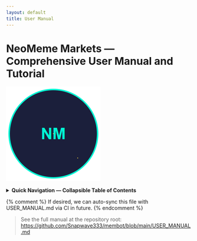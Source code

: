 ```yaml
---
layout: default
title: User Manual
---
```


# NeoMeme Markets — Comprehensive User Manual and Tutorial

![NeoMeme Markets Logo](https://raw.githubusercontent.com/Snapwave333/membot/main/assets/sprites/logo_main.png)

<details>
<summary><strong>Quick Navigation — Collapsible Table of Contents</strong></summary>

- [Chapter 1: Project Overview](#chapter-1-project-overview)
  - [1.1 Purpose and Vision](#11-purpose-and-vision)
  - [1.2 Key Features](#12-key-features)
    - [1.2.1 Security & Safety](#121-security--safety)
    - [1.2.2 Intelligent Trading](#122-intelligent-trading)
    - [1.2.3 User Interface](#123-user-interface)
    - [1.2.4 Data & Persistence](#124-data--persistence)
  - [1.3 Recent Changes](#13-recent-changes)

- [Chapter 2: Initial Setup and Installation](#chapter-2-initial-setup-and-installation)
  - [2.1 Prerequisites](#21-prerequisites)
  - [2.2 Create a Virtual Environment](#22-create-a-virtual-environment)
  - [2.3 Install Dependencies](#23-install-dependencies)
  - [2.4 Configure Environment Variables](#24-configure-environment-variables)
  - [2.5 Run the Paper Mode Demo](#25-run-the-paper-mode-demo)
  - [2.6 Windows Desktop Wrapper (Electron Forge)](#26-windows-desktop-wrapper-electron-forge)
  - [2.7 Troubleshooting](#27-troubleshooting)
    - [2.7.1 Python Version Guidance](#271-python-version-guidance)
    - [2.7.2 Electron Launcher ENOENT](#272-electron-launcher-enoent)
    - [2.7.3 Dependency Pins](#273-dependency-pins)
    - [2.7.4 OneDrive Build Issues](#274-onedrive-build-issues)

- [Chapter 3: Deployment and Configuration](#chapter-3-deployment-and-configuration)
  - [3.1 Pre‑Deployment Checklist](#31-pre-deployment-checklist)
  - [3.2 Security Configuration](#32-security-configuration)
  - [3.3 Network Configuration](#33-network-configuration)
  - [3.4 Database Setup](#34-database-setup)
  - [3.5 Monitoring & Alerting](#35-monitoring--alerting)
  - [3.6 Deployment Steps](#36-deployment-steps)
  - [3.7 Docker Deployment](#37-docker-deployment)
  - [3.8 Emergency Procedures](#38-emergency-procedures)
  - [3.9 Risk Management](#39-risk-management)
  - [3.10 Security Best Practices](#310-security-best-practices)
  - [3.11 Compliance and Legal](#311-compliance-and-legal)

- [Chapter 4: Core Functionality Walkthrough](#chapter-4-core-functionality-walkthrough)
  - [4.1 Wallet Management (Solana)](#41-wallet-management-solana)
    - [4.1.1 Encrypted Keypair Generation and Storage](#411-encrypted-keypair-generation-and-storage)
    - [4.1.2 Decryption and Validation](#412-decryption-and-validation)
    - [4.1.3 Deposit and Withdraw](#413-deposit-and-withdraw)
  - [4.2 Market Modes](#42-market-modes)
    - [4.2.1 Simulation (Paper Mode)](#421-simulation-paper-mode)
    - [4.2.2 Live Mode](#422-live-mode)
  - [4.3 Kraken Compliance Layer](#43-kraken-compliance-layer)
    - [4.3.1 Principles](#431-principles)
    - [4.3.2 EVM Contract Checks](#432-evm-contract-checks)
    - [4.3.3 Solana Contract Checks](#433-solana-contract-checks)
    - [4.3.4 Social Verification](#434-social-verification)
    - [4.3.5 Compliance Scoring and Hard Veto](#435-compliance-scoring-and-hard-veto)

- [Chapter 5: Advanced Topics and Performance](#chapter-5-advanced-topics-and-performance)
  - [5.1 Security Features](#51-security-features)
    - [5.1.1 Fail‑Closed Defaults](#511-fail-closed-defaults)
    - [5.1.2 Audit Trails](#512-audit-trails)
    - [5.1.3 Kill‑Switch](#513-kill-switch)
  - [5.2 Solana Optimizations](#52-solana-optimizations)
    - [5.2.1 Compute Budget](#521-compute-budget)
    - [5.2.2 Priority Fees](#522-priority-fees)
    - [5.2.3 Blockhash and Transaction Handling](#523-blockhash-and-transaction-handling)
  - [5.3 Monitoring and Performance Metrics](#53-monitoring-and-performance-metrics)

- [Chapter 6: Architecture Overview](#chapter-6-architecture-overview)
  - [6.1 Project Structure](#61-project-structure)
  - [6.2 Tech Stack](#62-tech-stack)
  - [6.3 Environment Variables](#63-environment-variables)

- [Chapter 7: Testing](#chapter-7-testing)
  - [7.1 Unit Tests](#71-unit-tests)
  - [7.2 Integration Tests](#72-integration-tests)
  - [7.3 Paper Mode Testing](#73-paper-mode-testing)

- [Chapter 8: Contributing and Roadmap](#chapter-8-contributing-and-roadmap)
  - [8.1 Contribution Guidelines](#81-contribution-guidelines)
  - [8.2 Roadmap](#82-roadmap)

- [Appendix A: Detailed Index](#appendix-a-detailed-index)

</details>

<!-- The remainder mirrors the content of USER_MANUAL.md to render within GitHub Pages site. For brevity here, see the root USER_MANUAL.md for the full text. -->

{% comment %}
If desired, we can auto-sync this file with USER_MANUAL.md via CI in future.
{% endcomment %}

> See the full manual at the repository root: https://github.com/Snapwave333/membot/blob/main/USER_MANUAL.md


